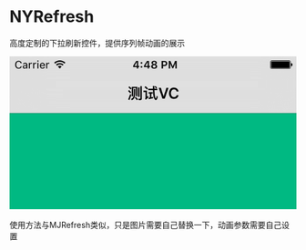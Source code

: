 # NYRefresh
高度定制的下拉刷新控件，提供序列帧动画的展示

![screen](https://github.com/lfny2580832/NYRefresh/blob/master/screenprint.gif)

使用方法与MJRefresh类似，只是图片需要自己替换一下，动画参数需要自己设置
